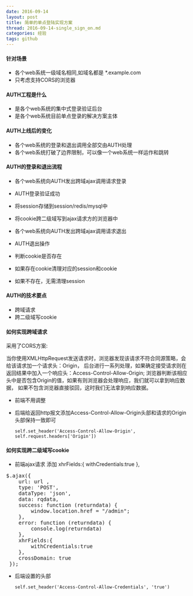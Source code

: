```yaml
---
date: 2016-09-14
layout: post
title: 简单的单点登陆实现方案
thread: 2016-09-14-single_sign_on.md
categories: 经验
tags: github
---
```



#### 针对场景

* 各个web系统一级域名相同,如域名都是 *.example.com
* 只考虑支持CORS的浏览器


#### AUTH工程是什么

* 是各个web系统的集中式登录验证后台
* 是各个web系统目前单点登录的解决方案主体


#### AUTH上线后的变化

* 各个web系统的登录和退出调用全部交由AUTH处理
* 各个web系统打破了边界限制，可以像一个web系统一样运作和跳转


#### AUTH的登录和退出流程

* 各个web系统向AUTH发出跨域ajax调用请求登录
* AUTH登录验证成功
 * 将session存储到session/redis/mysql中
 * 将cookie跨二级域写到ajax请求方的浏览器中

* 各个web系统向AUTH发出跨域ajax调用请求退出
* AUTH退出操作
 * 判断cookie是否存在
 * 如果存在cookie清理对应的session和cookie
 * 如果不存在，无需清理session


#### AUTH的技术要点

* 跨域请求
* 跨二级域写cookie


#### 如何实现跨域请求

采用了CORS方案:

当你使用XMLHttpRequest发送请求时，浏览器发现该请求不符合同源策略，会给该请求加一个请求头：Origin，
后台进行一系列处理，如果确定接受请求则在返回结果中加入一个响应头：Access-Control-Allow-Origin;
浏览器判断该相应头中是否包含Origin的值，如果有则浏览器会处理响应，我们就可以拿到响应数据，
如果不包含浏览器直接驳回，这时我们无法拿到响应数据。

* 前端不用调整
* 后端给返回http报文添加Access-Control-Allow-Origin头部和请求的Origin头部保持一致即可

  `self.set_header('Access-Control-Allow-Origin', self.request.headers['Origin'])`


#### 如何实现跨二级域写cookie

* 前端ajax请求
添加 xhrFields:{
        withCredentials:true
    },
<pre>
$.ajax({
    url: url ,
    type: 'POST',
    dataType: 'json',
    data: rqdata,
    success: function (returndata) {
        window.location.href = "/admin";
    },
    error: function (returndata) {
        console.log(returndata)
    },
    xhrFields:{
        withCredentials:true
    },
    crossDomain: true
 });
</pre>
* 后端设置的头部

   `self.set_header('Access-Control-Allow-Credentials', 'true')`





